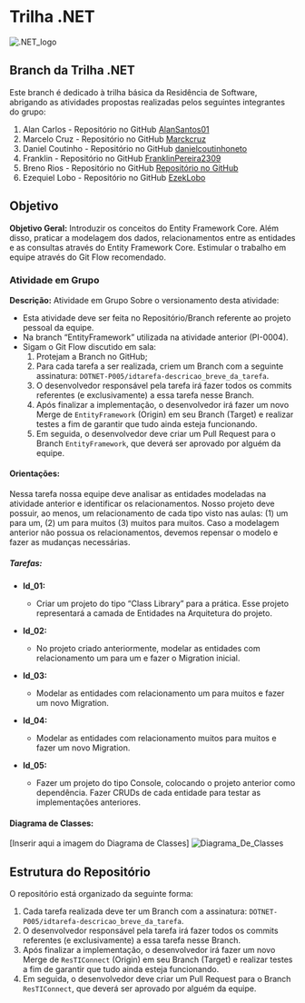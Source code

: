 # Trilha .NET

![.NET_logo](https://upload.wikimedia.org/wikipedia/commons/thumb/7/7d/Microsoft_.NET_logo.svg/100px-Microsoft_.NET_logo.svg.png)

## Branch da Trilha .NET

Este branch é dedicado à trilha básica da Residência de Software, abrigando as atividades propostas realizadas pelos seguintes integrantes do grupo:

1. Alan Carlos - Repositório no GitHub [AlanSantos01](https://github.com/AlanSantos01)
2. Marcelo Cruz - Repositório no GitHub [Marckcruz](https://github.com/Marckcruz)
3. Daniel Coutinho - Repositório no GitHub [danielcoutinhoneto](https://github.com/danielcoutinhoneto)
4. Franklin - Repositório no GitHub [FranklinPereira2309](https://github.com/FranklinPereira2309)
5. Breno Rios - Repositório no GitHub [Repositório no GitHub](https://github.com/brenoriios)
6. Ezequiel Lobo - Repositório no GitHub [EzekLobo](https://github.com/EzekLobo)

## Objetivo

**Objetivo Geral:**
Introduzir os conceitos do Entity Framework Core. Além disso, praticar a modelagem dos dados, relacionamentos entre as entidades e as consultas através do Entity Framework Core. Estimular o trabalho em equipe através do Git Flow recomendado.

### Atividade em Grupo

**Descrição:**
Atividade em Grupo
Sobre o versionamento desta atividade:
- Esta atividade deve ser feita no Repositório/Branch referente ao projeto pessoal da equipe.
- Na branch “EntityFramework” utilizada na atividade anterior (PI-0004).
- Sigam o Git Flow discutido em sala:
  1. Protejam a Branch no GitHub;
  2. Para cada tarefa a ser realizada, criem um Branch com a seguinte assinatura: `DOTNET-P005/idtarefa-descricao_breve_da_tarefa`.
  3. O desenvolvedor responsável pela tarefa irá fazer todos os commits referentes (e exclusivamente) a essa tarefa nesse Branch.
  4. Após finalizar a implementação, o desenvolvedor irá fazer um novo Merge de `EntityFramework` (Origin) em seu Branch (Target) e realizar testes a fim de garantir que tudo ainda esteja funcionando.
  5. Em seguida, o desenvolvedor deve criar um Pull Request para o Branch `EntityFramework`, que deverá ser aprovado por alguém da equipe.

#### Orientações:

Nessa tarefa nossa equipe deve analisar as entidades modeladas na atividade anterior e identificar os relacionamentos. Nosso projeto deve possuir, ao menos, um relacionamento de cada tipo visto nas aulas: (1) um para um, (2) um para muitos (3) muitos para muitos. Caso a modelagem anterior não possua os relacionamentos, devemos repensar o modelo e fazer as mudanças necessárias. 

##### Tarefas:

- **Id_01:**
  - Criar um projeto do tipo “Class Library” para a prática. Esse projeto representará a camada de Entidades na Arquitetura do projeto.

- **Id_02:**
  - No projeto criado anteriormente, modelar as entidades com relacionamento um para um e fazer o Migration inicial.

- **Id_03:**
  - Modelar as entidades com relacionamento um para muitos e fazer um novo Migration.

- **Id_04:**
  - Modelar as entidades com relacionamento muitos para muitos e fazer um novo Migration.

- **Id_05:**
  - Fazer um projeto do tipo Console, colocando o projeto anterior como dependência. Fazer CRUDs de cada entidade para testar as implementações anteriores.

#### Diagrama de Classes:

[Inserir aqui a imagem do Diagrama de Classes]
![Diagrama_De_Classes](./DiagramaDeClasses/Diagrama%20de%20Classes.png)

## Estrutura do Repositório

O repositório está organizado da seguinte forma:

1. Cada tarefa realizada deve ter um Branch com a assinatura: `DOTNET-P005/idtarefa-descricao_breve_da_tarefa`.
2. O desenvolvedor responsável pela tarefa irá fazer todos os commits referentes (e exclusivamente) a essa tarefa nesse Branch.
3. Após finalizar a implementação, o desenvolvedor irá fazer um novo Merge de `ResTIConnect` (Origin) em seu Branch (Target) e realizar testes a fim de garantir que tudo ainda esteja funcionando.
4. Em seguida, o desenvolvedor deve criar um Pull Request para o Branch `ResTIConnect`, que deverá ser aprovado por alguém da equipe.
